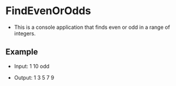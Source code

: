 ﻿# FindEvenOrOdds

* This is a console application that finds even or odd in a range of integers.

## Example 

* Input: 1 10
 odd

* Output: 1 3 5 7 9